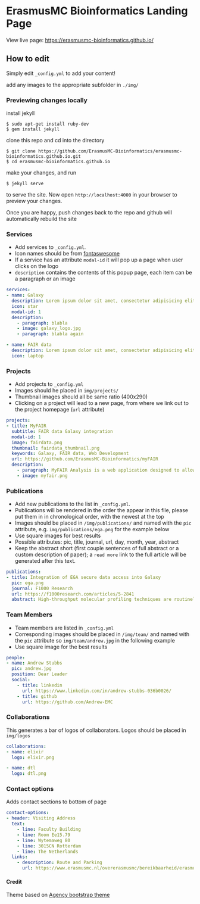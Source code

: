 # ErasmusMC Bioinformatics Landing Page

View live page: https://erasmusmc-bioinformatics.github.io/

## How to edit

Simply edit `_config.yml` to add your content!

add any images to the appropriate subfolder in `./img/`

### Previewing changes locally

install jekyll

```
$ sudo apt-get install ruby-dev
$ gem install jekyll
```

clone this repo and cd into the directory

```
$ git clone https://github.com/ErasmusMC-Bioinformatics/erasmusmc-bioinformatics.github.io.git
$ cd erasmusmc-bioinformatics.github.io
```

make your changes, and run

```
$ jekyll serve
```

to serve the site. Now open `http://localhost:4000` in your browser to preview your changes.

Once you are happy, push changes back to the repo and github will automatically rebuild the site


### Services

- Add services to `_config.yml`.
- Icon names should be from [fontaswesome](http://fontawesome.io/icons/)
- If a service has an attribute `modal-id` it will pop up a page when user clicks on the logo
- `description` contains the contents of this popup page, each item can be a paragraph or an image

```yaml
services:
- name: Galaxy
  description: Lorem ipsum dolor sit amet, consectetur adipisicing elit. Minima maxime quam architecto quo inventore harum ex magni, dicta impedit.
  icon: star
  modal-id: 1
  description:
    - paragraph: blabla
    - image: galaxy_logo.jpg
    - paragraph: blabla again

- name: FAIR data
  description: Lorem ipsum dolor sit amet, consectetur adipisicing elit. Minima maxime quam architecto quo inventore harum ex magni, dicta impedit.
  icon: laptop
 ```

### Projects

- Add projects to `_config.yml`
- Images should he placed in `img/projects/`
- Thumbnail images should all be same ratio (400x290)
- Clicking on a project will lead to a new page, from where we link out to the project homepage (`url` attribute)

```yaml
projects:
- title: MyFAIR
  subtitle: FAIR data Galaxy integration
  modal-id: 1
  image: fairdata.png
  thumbnail: fairdata_thumbnail.png
  keywords: Galaxy, FAIR data, Web Development
  url: https://github.com/ErasmusMC-Bioinformatics/myFAIR
  description:
    - paragraph: MyFAIR Analysis is a web application designed to allow scientists to create FAIR data, and to provide FAIR data analysis such that the “end to end” analysis complies with FAIR data principles. MyFAIR analysis is a python application and graphical user interface (GUI) that uses Galaxy2 for analytical workflows and B2DROP3(EUDAT) for FAIR data storage.  Our proof of concept to test myFAIR analysis uses the genome in a bottle trio-samples available form  galaxy training for genetic variation analysis.
    - image: myfair.png
```

### Publications

- Add new publications to the list in `_config.yml`.
- Publications will be rendered in the order the appear in this file, please put them in in chronological order, with the newest at the top
- Images should be placed in `/img/publications/` and named with the `pic` attribute, e.g. `img/publications/ega.png` for the example below
- Use square images for best results
- Possible attributes: pic, title, journal, url, day, month, year, abstract
- Keep the abstract short (first couple sentences of full abstract or a custom description of paper); a `read more` link to the full article will be generated after this text.

```yaml
publications:
- title: Integration of EGA secure data access into Galaxy
  pic: ega.png
  journal: F1000 Research
  url: https://f1000research.com/articles/5-2841
  abstract: High-throughput molecular profiling techniques are routinely generating vast amounts of data for translational medicine studies. Secure access controlled systems are needed to manage, store, transfer and distribute these data due to its personally identifiable nature. The European Genome-phenome Archive (EGA) was created to facilitate access and management to long-term archival of bio-molecular data.
```

### Team Members

- Team members are listed in `_config.yml`
- Corresponding images should be placed in `/img/team/` and named with the `pic` attribute so `img/team/andrew.jpg` in the following example
- Use square image for the best results

```yaml
people:
- name: Andrew Stubbs
  pic: andrew.jpg
  position: Dear Leader
  social:
    - title: linkedin
      url: https://www.linkedin.com/in/andrew-stubbs-036b0026/
    - title: github
      url: https://github.com/Andrew-EMC
```

### Collaborations

This generates a bar of logos of collaborators. Logos should be placed in `img/logos`

```yaml
collaborations:
- name: elixir
  logo: elixir.png

- name: dtl
  logo: dtl.png
```

### Contact options

Adds contact sections to bottom of page

```yaml
contact-options:
- header: Visiting Address
  text:
    - line: Faculty Building
    - line: Room Ee15.79
    - line: Wytemaweg 80
    - line: 3015CN Rotterdam
    - line: The Netherlands
  links:
    - description: Route and Parking
      url: https://www.erasmusmc.nl/overerasmusmc/bereikbaarheid/erasmusmc_ziekenhuis/?lang=en
```

#### Credit
Theme based on [Agency bootstrap theme ](https://startbootstrap.com/template-overviews/agency/)
